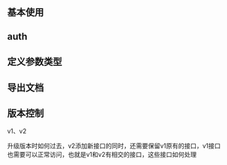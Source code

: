 ## 基本使用

## auth

## 定义参数类型

## 导出文档

## 版本控制

v1、v2

升级版本时如何过去，v2添加新接口的同时，还需要保留v1原有的接口，v1接口也需要可以正常访问，也就是v1和v2有相交的接口，这些接口如何处理